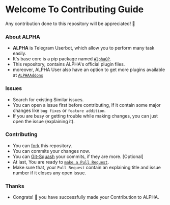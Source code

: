 # Welcome To Contributing Guide
Any contribution done to this repository will be appreciated! 🎉

### About ALPHA
- **ALPHA** is Telegram Userbot, which allow you to perform many task easily. 
- It's base core is a pip package named [`AlphaOP`](https://GitHub.com/Light-Sensei/AlphaUBOP).
- This repository, contains ALPHA's official plugin files.
- moreover, ALPHA User also have an option to get more plugins available at [`ALPHAAddons`](https://github.com/Light-Sensei/AlphaUBAddons)

### Issues
- Search for existing Similar issues.
- You can open a issue first before contributing, If it contain some major changes like `bug fixes` or `feature addition`.
- If you are busy or getting trouble while making changes, you can just open the issue (explaining it).

### Contributing
- You can [fork](https://github.com/Light-Sensei/AlphaUB/fork) this repository.
- You can commits your changes now.
- You can [Git-Squash](https://docs.github.com/en/get-started/using-git/about-git-rebase) your commits, if they are more. [Optional]
- At last, You are ready to [`make a Pull Request`](https://docs.github.com/en/github/collaborating-with-pull-requests/proposing-changes-to-your-work-with-pull-requests/creating-a-pull-request).
- Make sure that, your `Pull Request` contain an explaining title and issue number if it closes any open issue.

### Thanks
- Congrats! 💫 you have successfully made your Contribution to ALPHA.
